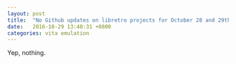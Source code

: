 ```yaml
---
layout: post
title:  "No Github updates on libretro projects for October 28 and 29th"
date:   2016-10-29 13:40:31 +0800
categories: vita emulation
---
```


Yep, nothing.
